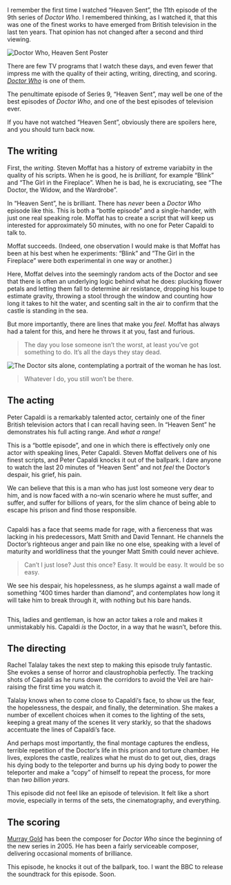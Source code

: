<p class="lede">I remember the first time I watched “Heaven Sent”, the 11th episode of the 9th series of <cite>Doctor Who</cite>. I remembered thinking, as I watched it, that this was one of the finest works to have emerged from British television in the last ten years. That opinion has not changed after a second and third viewing.</p>

<div class="image" style="margin-left: auto; margin-right: auto; max-width: 41.4rem">
    <picture class="m">
        <source media="(min-width: 56.3125em)" srcset="https://media.lucasktlee.com/files/img/20160101-dw-hs-poster-m.jpg, https://media.lucasktlee.com/files/img/20160101-dw-hs-poster-m-@2x.jpg 2x" />
        <source media="(min-width: 37.5625em)" srcset="https://media.lucasktlee.com/files/img/20160101-dw-hs-poster-m.jpg, https://media.lucasktlee.com/files/img/20160101-dw-hs-poster-m-@2x.jpg 2x" />
        <img alt="Doctor Who, Heaven Sent Poster" srcset="https://media.lucasktlee.com/files/img/20160101-dw-hs-poster-s.jpg, https://media.lucasktlee.com/files/img/20160101-dw-hs-poster-s-@2x.jpg 2x" src="https://media.lucasktlee.com/files/img/20160101-dw-hs-poster-s.jpg" />
    </picture>
</div>

There are few TV programs that I watch these days, and even fewer that impress me with the quality of their acting, writing, directing, and scoring. <cite>[Doctor Who](http://www.bbc.co.uk/programmes/b006q2x0)</cite> is one of them. 

The penultimate episode of Series 9, “Heaven Sent”, may well be one of the best episodes of <cite>Doctor Who</cite>, and one of the best episodes of television ever. 

If you have not watched “Heaven Sent”, obviously there are spoilers here, and you should turn back now. 

## The writing

First, the _writing._ Steven Moffat has a history of extreme variabiity in the quality of his scripts. When he is good, he is _brilliant,_ for example “Blink” and “The Girl in the Fireplace”. When he is bad, he is excruciating, see “The Doctor, the Widow, and the Wardrobe”. 

In “Heaven Sent”, he is brilliant. There has _never_ been a <cite>Doctor Who</cite> episode like this. This is both a “bottle episode” and a single-hander, with just one real speaking role. Moffat has to create a script that will keep us interested for approximately 50 minutes, with no one for Peter Capaldi to talk to. 

Moffat succeeds. (Indeed, one observation I would make is that Moffat has been at his best when he experiments: “Blink” and ”The Girl in the Fireplace” were both experimental in one way or another.)

Here, Moffat delves into the seemingly random acts of the Doctor and see that there is often an underlying logic behind what he does: plucking flower petals and letting them fall to determine air resistance, dropping his loupe to estimate gravity, throwing a stool through the window and counting how long it takes to hit the water, and scenting salt in the air to confirm that the castle is standing in the sea. 

But more importantly, there are lines that make you _feel._ Moffat has always had a talent for this, and here he throws it at you, fast and furious.

> The day you lose someone isn’t the worst, at least you’ve got something to do. It’s all the days they stay dead. 

<div class="image">
    <picture class="l">
        <source media="(min-width: 56.3125em)" srcset="https://media.lucasktlee.com/files/img/20160101-dw-hs-pc-stay-dead-l.jpg, https://media.lucasktlee.com/files/img/20160101-dw-hs-pc-stay-dead-l-@2x.jpg 2x" />
        <source media="(min-width:35.5626em)" srcset="https://media.lucasktlee.com/files/img/20160101-dw-hs-pc-stay-dead-m.jpg, https://media.lucasktlee.com/files/img/20160101-dw-hs-pc-stay-dead-m-@2x.jpg 2x" />
        <img alt="The Doctor sits alone, contemplating a portrait of the woman he has lost." srcset="https://media.lucasktlee.com/files/img/20160101-dw-hs-pc-stay-dead-s.jpg, https://media.lucasktlee.com/files/img/20160101-dw-hs-pc-stay-dead-s-@2x.jpg 2x" src="https://media.lucasktlee.com/files/img/20160101-dw-hs-pc-stay-dead-s.jpg" />
    </picture> 
</div>

> Whatever I do, you still won’t be there.

## The acting

Peter Capaldi is a remarkably talented actor, certainly one of the finer British television actors that I can recall having seen. In “Heaven Sent” he demonstrates his full acting range. And _what a range!_ 

This is a “bottle episode”, and one in which there is effectively only one actor with speaking lines, Peter Capaldi. Steven Moffat delivers one of his finest scripts, and Peter Capaldi knocks it out of the ballpark. I dare anyone to watch the last 20 minutes of “Heaven Sent” and not _feel_ the Doctor’s despair, his grief, his pain. 

We can believe that this is a man who has just lost someone very dear to him, and is now faced with a no-win scenario where he must suffer, and suffer, and suffer for billions of years, for the slim chance of being able to escape his prison and find those responsible. 

<div class="image">
    <picture class="l">
        <source media="(min-width: 56.3125em)" srcset="https://media.lucasktlee.com/files/img/20160101-dw-hs-pc-rage-l.jpg, https://media.lucasktlee.com/files/img/20160101-dw-hs-pc-rage-l-@2x.jpg 2x" />
        <source media="(min-width:35.5626em)" srcset="https://media.lucasktlee.com/files/img/20160101-dw-hs-pc-rage-m.jpg, https://media.lucasktlee.com/files/img/20160101-dw-hs-pc-rage-m-@2x.jpg 2x" />
        <img alt="" srcset="https://media.lucasktlee.com/files/img/20160101-dw-hs-pc-rage-s.jpg, https://media.lucasktlee.com/files/img/20160101-dw-hs-pc-rage-s-@2x.jpg 2x" src="https://media.lucasktlee.com/files/img/20160101-dw-hs-pc-stay-dead-s.jpg" />
    </picture> 
</div>

Capaldi has a face that seems made for rage, with a fierceness that was lacking in his predecessors, Matt Smith and David Tennant. He channels the Doctor’s righteous anger and pain like no one else, speaking with a level of maturity and worldliness that the younger Matt Smith could never achieve.

> Can’t I just lose? Just this once? Easy. It would be easy. It would be so easy.

We see his despair, his hopelessness, as he slumps against a wall made of something “400 times harder than diamond”, and contemplates how long it will take him to break through it, with nothing but his bare hands. 

<div class="image">
    <picture class="l">
        <source media="(min-width: 56.3125em)" srcset="https://media.lucasktlee.com/files/img/20160101-dw-hs-pc-despair-l.jpg, https://media.lucasktlee.com/files/img/20160101-dw-hs-pc-despair-l-@2x.jpg 2x" />
        <source media="(min-width:35.5626em)" srcset="https://media.lucasktlee.com/files/img/20160101-dw-hs-pc-despair-m.jpg, https://media.lucasktlee.com/files/img/20160101-dw-hs-pc-despair-m-@2x.jpg 2x" />
        <img alt="" srcset="https://media.lucasktlee.com/files/img/20160101-dw-hs-pc-despair-s.jpg, https://media.lucasktlee.com/files/img/20160101-dw-hs-pc-despair-s-@2x.jpg 2x" src="https://media.lucasktlee.com/files/img/20160101-dw-hs-pc-stay-dead-s.jpg" />
    </picture> 
</div>

This, ladies and gentleman, is how an actor takes a role and makes it unmistakably his. Capaldi _is_ the Doctor, in a way that he wasn’t, before this. 

## The directing 

Rachel Talalay takes the next step to making this episode truly fantastic. She evokes a sense of horror and claustrophobia perfectly. The tracking shots of Capaldi as he runs down the corridors to avoid the Veil are hair-raising the first time you watch it. 

Talalay knows when to come close to Capaldi‘s face, to show us the fear, the hopelessness, the despair, and finally, the determination. She makes a number of excellent choices when it comes to the lighting of the sets, keeping a great many of the scenes lit very starkly, so that the shadows accentuate the lines of Capaldi’s face. 

And perhaps most importantly, the final montage captures the endless, terrible repetition of the Doctor‘s life in this prison and torture chamber. He lives, explores the castle, realizes what he must do to get out, dies, drags his dying body to the teleporter and burns up his dying body to power the teleporter and make a “copy” of himself to repeat the process, for more than _two billion years._ 

This episode did not feel like an episode of television. It felt like a short movie, especially in terms of the sets, the cinematography, and everything.  

## The scoring 

[Murray Gold](http://www.imdb.com/name/nm0325050/) has been the composer for <cite>Doctor Who</cite> since the beginning of the new series in 2005. He has been a fairly serviceable composer, delivering occasional moments of brilliance. 

This episode, he knocks it out of the ballpark, too. I want the BBC to release the soundtrack for this episode. Soon.  